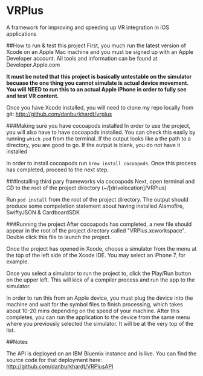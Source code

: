 # VRPlus
A framework for improving and speeding up VR integration in iOS applications

##How to run & test this project
First, you much run the latest version of Xcode on an Apple Mac machine and you must be signed up with an Apple Developer account. All tools and information can be found at Developer.Apple.com

**It must be noted that this project is basically untestable on the simulator becuase the one thing you cannot simulate is actual device movement. You will NEED to run this to an actual Apple iPhone in order to fully see and test VR content.**

Once you have Xcode installed, you will need to clone my repo locally from git: http://github.com/danburkhardt/vrplus

###Making sure you have cocoapods installed
In order to use the project, you will also have to have cocoapods installed. You can check this easily by running `which pod` from the terminal. If the output looks like a the path to a directory, you are good to go. If the output is blank, you do not have it installed

In order to install cocoapods run `brew install cocoapods`. Once this process has completed, proceed to the next step.

###Installing third pary frameworks via cocoapods
Next, open terminal and CD to the root of the project directory (~/[drivelocation]/VRPlus)

Run `pod install` from the root of the project directory. The output should produce some compeletion statement about having installed Alamofire, SwiftyJSON & CardboardSDK

###Running the project
After cocoapods has completed, a new file should appear in the root of the project directory called "VRPlus.xcworkspace". Double click this file to launch the project.

Once the project has opened in Xcode, choose a simulator from the menu at the top of the left side of the Xcode IDE. You may select an iPhone 7, for example. 

Once you select a simulator to run the project to, click the Play/Run button on the upper left. This will kick of a compiler process and run the app to the simulator. 

In order to run this from an Apple device, you must plug the device into the machine and wait for the symbol files to finish processing, which takes about 10-20 mins depending on the speed of your machine. After this completes, you can run the application to the device from the same menu where you previously selected the simulator. It will be at the very top of the list.

##Notes

The API is deployed on an IBM Bluemix instance and is live. You can find the source code for that deployment here: http://github.com/danburkhardt/VRPlusAPI


